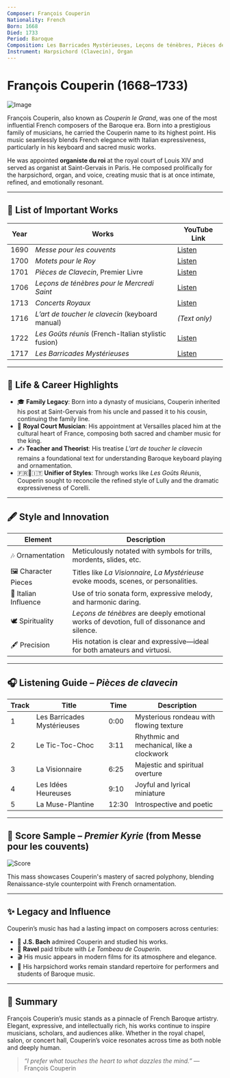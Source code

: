 ```yaml
---
Composer: François Couperin
Nationality: French
Born: 1668
Died: 1733
Period: Baroque
Composition: Les Barricades Mystérieuses, Leçons de ténèbres, Pièces de clavecin
Instrument: Harpsichord (Clavecin), Organ
---
```


# François Couperin (1668–1733)

![Image](https://github.com/user-attachments/assets/860a8537-55f9-4623-930e-8cae36f90962)

François Couperin, also known as *Couperin le Grand*, was one of the most influential French composers of the Baroque era. Born into a prestigious family of musicians, he carried the Couperin name to its highest point. His music seamlessly blends French elegance with Italian expressiveness, particularly in his keyboard and sacred music works.

He was appointed **organiste du roi** at the royal court of Louis XIV and served as organist at Saint-Gervais in Paris. He composed prolifically for the harpsichord, organ, and voice, creating music that is at once intimate, refined, and emotionally resonant.

---

## 🎼 List of Important Works

| Year | Works                                                | YouTube Link                                               |
|------|------------------------------------------------------|------------------------------------------------------------|
| 1690 | *Messe pour les couvents*                            | [Listen](https://youtu.be/8o-tgyQDLKQ?si=mULixHvGJf9aYOnc) |
| 1700 | *Motets pour le Roy*                                 | [Listen](https://youtu.be/0nuDHIBfkpE?si=Xssmp061TemYVXSC) |
| 1701 | *Pièces de Clavecin*, Premier Livre                  | [Listen](https://youtu.be/_vbjrbWrm6E?si=7F1I1qzwxa503B2P) |
| 1706 | *Leçons de ténèbres pour le Mercredi Saint*          | [Listen](https://youtu.be/MjN4hqXE74Y?si=voUlBIx84BL1K8q8) |
| 1713 | *Concerts Royaux*                                    | [Listen](https://youtu.be/RmdlIpZBuqs?si=1ZplBcmI-SBvCRrQ) |
| 1716 | *L’art de toucher le clavecin* (keyboard manual)     | *(Text only)*                                              |
| 1722 | *Les Goûts réunis* (French-Italian stylistic fusion) | [Listen](https://www.youtube.com/watch?v=1GydVzoPPtE)      |
| 1717 | *Les Barricades Mystérieuses*                        | [Listen](https://www.youtube.com/watch?v=oGJ_dLCVfas)      |

---

## 📖 Life & Career Highlights

- 🎓 **Family Legacy**: Born into a dynasty of musicians, Couperin inherited his post at Saint-Gervais from his uncle and passed it to his cousin, continuing the family line.
- 👑 **Royal Court Musician**: His appointment at Versailles placed him at the cultural heart of France, composing both sacred and chamber music for the king.
- ✍️ **Teacher and Theorist**: His treatise *L’art de toucher le clavecin* remains a foundational text for understanding Baroque keyboard playing and ornamentation.
- 🇫🇷🎻🇮🇹 **Unifier of Styles**: Through works like *Les Goûts Réunis*, Couperin sought to reconcile the refined style of Lully and the dramatic expressiveness of Corelli.

---

## 🖋️ Style and Innovation

| Element               | Description |
|----------------------|-------------|
| 🎶 Ornamentation      | Meticulously notated with symbols for trills, mordents, slides, etc. |
| 🖼️ Character Pieces   | Titles like *La Visionnaire*, *La Mystérieuse* evoke moods, scenes, or personalities. |
| 🎻 Italian Influence  | Use of trio sonata form, expressive melody, and harmonic daring. |
| 🕊️ Spirituality       | *Leçons de ténèbres* are deeply emotional works of devotion, full of dissonance and silence. |
| 🖋️ Precision          | His notation is clear and expressive—ideal for both amateurs and virtuosi. |

---

## 🎧 Listening Guide – *Pièces de clavecin*

| Track | Title                     | Time     | Description |
|-------|---------------------------|----------|-------------|
| 1     | Les Barricades Mystérieuses | 0:00     | Mysterious rondeau with flowing texture |
| 2     | Le Tic-Toc-Choc            | 3:11     | Rhythmic and mechanical, like a clockwork |
| 3     | La Visionnaire             | 6:25     | Majestic and spiritual overture |
| 4     | Les Idées Heureuses        | 9:10     | Joyful and lyrical miniature |
| 5     | La Muse-Plantine           | 12:30    | Introspective and poetic |

---

## 🎼 Score Sample – *Premier Kyrie* (from Messe pour les couvents)

![Score](https://github.com/user-attachments/assets/9d37d098-bee6-4def-947c-9507817f0ad1)

This mass showcases Couperin's mastery of sacred polyphony, blending Renaissance-style counterpoint with French ornamentation.

---

## ✨ Legacy and Influence

Couperin’s music has had a lasting impact on composers across centuries:

- 🎼 **J.S. Bach** admired Couperin and studied his works.
- 🎻 **Ravel** paid tribute with *Le Tombeau de Couperin*.
- 🎬 His music appears in modern films for its atmosphere and elegance.
- 🎹 His harpsichord works remain standard repertoire for performers and students of Baroque music.

---

## 🏁 Summary

François Couperin’s music stands as a pinnacle of French Baroque artistry. Elegant, expressive, and intellectually rich, his works continue to inspire musicians, scholars, and audiences alike. Whether in the royal chapel, salon, or concert hall, Couperin’s voice resonates across time as both noble and deeply human.

> *“I prefer what touches the heart to what dazzles the mind.”* — François Couperin

